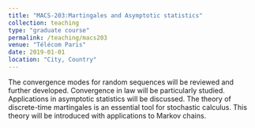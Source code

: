 ```yaml
---
title: "MACS-203:Martingales and Asymptotic statistics"
collection: teaching
type: "graduate course"
permalink: /teaching/macs203
venue: "Télécom Paris"
date: 2019-01-01
location: "City, Country"
---
```


The convergence modes for random sequences will be reviewed and further developed. Convergence in law will be particularly studied. Applications in asymptotic statistics will be discussed. The theory of discrete-time martingales is an essential tool for stochastic calculus. This theory will be introduced with applications to Markov chains.
